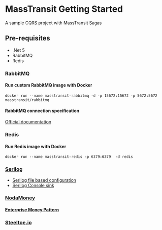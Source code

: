 # MassTransit Getting Started
A sample CQRS project with MassTransit Sagas

## Pre-requisites
* .Net 5
* RabbitMQ
* Redis

### RabbitMQ

#### Run custom RabbitMQ image with Docker
```text
docker run --name masstransit-rabbitmq -d -p 15672:15672 -p 5672:5672 masstransit/rabbitmq
```

#### RabbitMQ connection specification

[Official documentation](https://www.rabbitmq.com/uri-spec.html)

### Redis
#### Run Redis image with Docker
```text
docker run --name masstransit-redis -p 6379:6379  -d redis
```

### [Serilog](https://serilog.net/)

* [Serilog file based configuration](https://github.com/serilog/serilog-settings-configuration)
* [Serilog Console sink](https://github.com/serilog/serilog-sinks-console)

### [NodaMoney](https://www.nodamoney.org/)

#### [Enterprise Money Pattern](https://martinfowler.com/eaaCatalog/money.html)

### [Steeltoe.io](https://steeltoe.io/)

